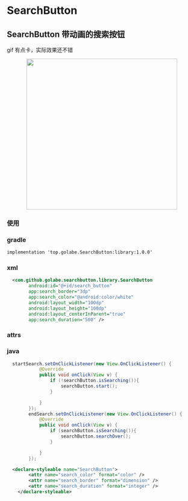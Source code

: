 # SearchButton
## SearchButton 带动画的搜索按钮

gif 有点卡，实际效果还不错
<div align="center">

<image src="https://github.com/Golabe/SearchButton/blob/master/gifs/gif.gif?raw=true" width="400"/>
</div>

### 使用

### gradle

```xml
implementation 'top.golabe.SearchButton:library:1.0.0'
```

### xml

```xml
  <com.github.golabe.searchbutton.library.SearchButton
        android:id="@+id/search_button"
        app:search_border="3dp"
        app:search_color="@android:color/white"
        android:layout_width="100dp"
        android:layout_height="100dp"
        android:layout_centerInParent="true"
        app:search_duration="500" />
```
### attrs

### java
```java
  startSearch.setOnClickListener(new View.OnClickListener() {
            @Override
            public void onClick(View v) {
                if (!searchButton.isSearching()){
                    searchButton.start();
                }

            }
        });
        endSearch.setOnClickListener(new View.OnClickListener() {
            @Override
            public void onClick(View v) {
                if (searchButton.isSearching()){
                    searchButton.searchOver();
                }

            }
        });
```

```xml
  <declare-styleable name="SearchButton">
        <attr name="search_color" format="color" />
        <attr name="search_border" format="dimension" />
        <attr name="search_duration" format="integer" />
    </declare-styleable>
```
